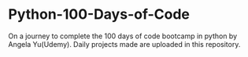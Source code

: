 # Python-100-Days-of-Code
On a journey to complete the 100 days of code bootcamp in python by Angela Yu(Udemy). Daily projects made are uploaded in this repository. 
